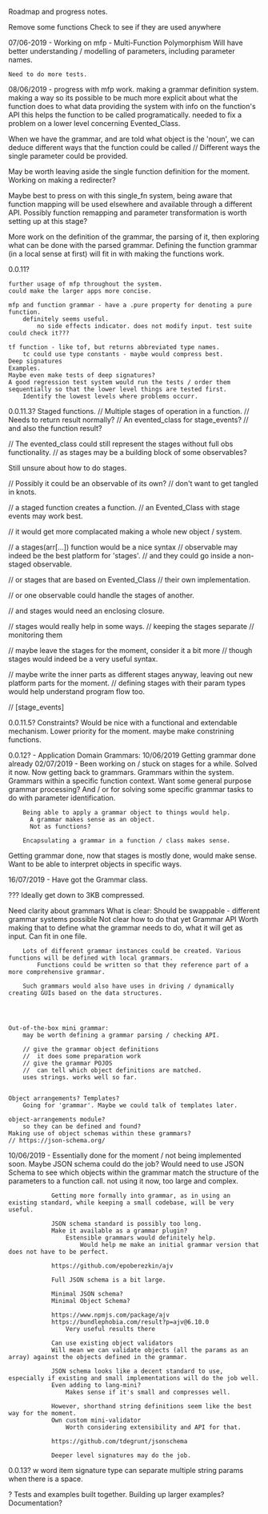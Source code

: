 Roadmap and progress notes.

Remove some functions
Check to see if they are used anywhere

07/06-2019 - Working on mfp - Multi-Function Polymorphism
Will have better understanding / modelling of parameters, including parameter names.

```
Need to do more tests.
```

08/06/2019 - progress with mfp work. making a grammar definition system.
making a way so its possible to be much more explicit about what the function does to what data
providing the system with info on the function's API
this helps the function to be called programatically.
needed to fix a problem on a lower level concerning Evented_Class.

When we have the grammar, and are told what object is the 'noun', we can deduce different ways that the function could be called
// Different ways the single parameter could be provided.

May be worth leaving aside the single function definition for the moment.
Working on making a redirecter?

Maybe best to press on with this single_fn system, being aware that function mapping will be used elsewhere and available through a different API.
Possibly function remapping and parameter transformation is worth setting up at this stage?

More work on the definition of the grammar, the parsing of it, then exploring what can be done with the parsed grammar.
Defining the function grammar (in a local sense at first) will fit in with making the functions work.

0.0.11?

```
further usage of mfp throughout the system.
could make the larger apps more concise.

mfp and function grammar - have a .pure property for denoting a pure function.
    definitely seems useful.
        no side effects indicator. does not modify input. test suite could check it???

tf function - like tof, but returns abbreviated type names.
    tc could use type constants - maybe would compress best.
Deep signatures
Examples.
Maybe even make tests of deep signatures?
A good regression test system would run the tests / order them sequentially so that the lower level things are tested first.
    Identify the lowest levels where problems occurr.
```

0.0.11.3? Staged functions.
// Multiple stages of operation in a function.
// Needs to return result normally?
// An evented\_class for stage\_events?
// and also the function result?

// The evented_class could still represent the stages without full obs functionality.
// as stages may be a building block of some observables?

Still unsure about how to do stages.

// Possibly it could be an observable of its own?
// don't want to get tangled in knots.

// a staged function creates a function.
// an Evented_Class with stage events may work best.

// it would get more complacated making a whole new object / system.

// a stages(arr[...]) function would be a nice syntax
// observable may indeed be the best platform for 'stages'.
// and they could go inside a non-staged observable.

// or stages that are based on Evented_Class
// their own implementation.

// or one observable could handle the stages of another.

// and stages would need an enclosing closure.

// stages would really help in some ways.
// keeping the stages separate
// monitoring them

// maybe leave the stages for the moment, consider it a bit more
// though stages would indeed be a very useful syntax.

// maybe write the inner parts as different stages anyway, leaving out new platform parts for the moment.
// defining stages with their param types would help understand program flow too.

// [stage_events]

0.0.11.5? Constraints?
Would be nice with a functional and extendable mechanism.
Lower priority for the moment.
maybe make constrining functions.

0.0.12? - Application Domain Grammars:
10/06/2019 Getting grammar done already
02/07/2019 - Been working on / stuck on stages for a while. Solved it now.
Now getting back to grammars.
Grammars within the system. Grammars within a specific function context.
Want some general purpose grammar processing?
And / or for solving some specific grammar tasks to do with parameter identification.

```
    Being able to apply a grammar object to things would help.
      A grammar makes sense as an object.
      Not as functions?

    Encapsulating a grammar in a function / class makes sense.
```

Getting grammar done, now that stages is mostly done, would make sense.
Want to be able to interpret objects in specific ways.

16/07/2019 - Have got the Grammar class.

??? Ideally get down to 3KB compressed.

Need clarity about grammars
What is clear:
Should be swappable - different grammar systems possible
Not clear how to do that yet
Grammar API
Worth making that to define what the grammar needs to do, what it will get as input.
Can fit in one file.

```
    Lots of different grammar instances could be created. Various functions will be defined with local grammars.
        Functions could be written so that they reference part of a more comprehensive grammar.

    Such grammars would also have uses in driving / dynamically creating GUIs based on the data structures.




Out-of-the-box mini grammar:
    may be worth defining a grammar parsing / checking API.

    // give the grammar object definitions
    //  it does some preparation work
    // give the grammar POJOS
    //  can tell which object definitions are matched.
    uses strings. works well so far.


Object arrangements? Templates?
    Going for 'grammar'. Maybe we could talk of templates later.

object-arrangements module?
    so they can be defined and found?
Making use of object schemas within these grammars?
// https://json-schema.org/
```

10/06/2019 - Essentially done for the moment / not being implemented soon.
Maybe JSON schema could do the job?
Would need to use JSON Schema to see which objects within the grammar match the structure of the parameters to a function call.
not using it now, too large and complex.

```
            Getting more formally into grammar, as in using an existing standard, while keeping a small codebase, will be very useful.

            JSON schema standard is possibly too long.
            Make it available as a grammar plugin?
                Estensible grammars would definitely help.
                    Would help me make an initial grammar version that does not have to be perfect.

            https://github.com/epoberezkin/ajv

            Full JSON schema is a bit large.

            Minimal JSON schema?
            Minimal Object Schema?

            https://www.npmjs.com/package/ajv
            https://bundlephobia.com/result?p=ajv@6.10.0
                Very useful results there

            Can use existing object validators
            Will mean we can validate objects (all the params as an array) against the objects defined in the grammar.

            JSON schema looks like a decent standard to use, especially if existing and small implementations will do the job well.
            Even adding to lang-mini?
                Makes sense if it's small and compresses well.

            However, shorthand string definitions seem like the best way for the moment.
            Own custom mini-validator
                Worth considering extensibility and API for that.

            https://github.com/tdegrunt/jsonschema

            Deeper level signatures may do the job.
```

0.0.13? w word item signature type
can separate multiple string params when there is a space.

? Tests and examples built together.
Building up larger examples?
Documentation?
